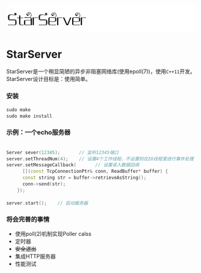 ![](doc/logo.png)
# StarServer
StarServer是一个稍显简陋的异步非阻塞网络库(使用epoll(7))，使用`C++11`开发。<br>StarServer设计目标是：使用简单。

### 安装
```cpp
sudo make
sudo make install
```


### 示例：一个echo服务器
```cpp

Server sever(12345);       // 监听12345端口
server.setThreadNum(4);    // 设置4个工作线程，不设置则在IO线程里进行事件处理
server.setMessageCallback(       // 设置读入数据回调
      [](const TcpConnectionPtr& conn, ReadBuffer* buffer) {
      const string str = buffer->retrieveAsString();
      conn->send(str);
    });
    
server.start();    // 启动服务器
```

### 将会完善的事情

- 使用poll(2)机制实现Poller calss
- 定时器
- ~~安全退出~~
- 集成HTTP服务器
- 性能测试
